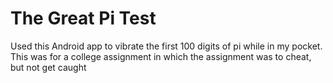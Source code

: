 # The Great Pi Test
Used this Android app to vibrate the first 100 digits of pi while in my pocket. This was for a college assignment in which the assignment was to cheat, but not get caught
